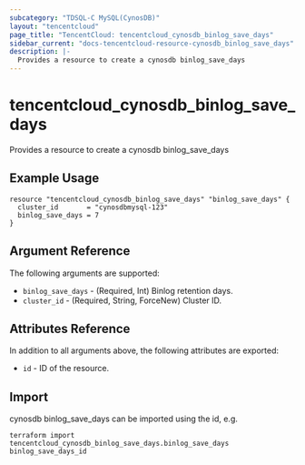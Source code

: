 ```yaml
---
subcategory: "TDSQL-C MySQL(CynosDB)"
layout: "tencentcloud"
page_title: "TencentCloud: tencentcloud_cynosdb_binlog_save_days"
sidebar_current: "docs-tencentcloud-resource-cynosdb_binlog_save_days"
description: |-
  Provides a resource to create a cynosdb binlog_save_days
---
```


# tencentcloud_cynosdb_binlog_save_days

Provides a resource to create a cynosdb binlog_save_days

## Example Usage

```hcl
resource "tencentcloud_cynosdb_binlog_save_days" "binlog_save_days" {
  cluster_id       = "cynosdbmysql-123"
  binlog_save_days = 7
}
```

## Argument Reference

The following arguments are supported:

* `binlog_save_days` - (Required, Int) Binlog retention days.
* `cluster_id` - (Required, String, ForceNew) Cluster ID.

## Attributes Reference

In addition to all arguments above, the following attributes are exported:

* `id` - ID of the resource.




## Import

cynosdb binlog_save_days can be imported using the id, e.g.

```
terraform import tencentcloud_cynosdb_binlog_save_days.binlog_save_days binlog_save_days_id
```

